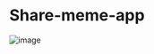 # Share-meme-app
![image](https://user-images.githubusercontent.com/79656505/170865121-087031aa-1524-4b72-b31a-23ec7618636c.png)
